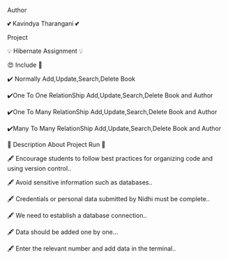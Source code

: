 Author 

💕 Kavindya Tharangani 💕

Project 

💡 Hibernate Assignment 💡


😍 Include 🎯 

✔️ Normally  Add,Update,Search,Delete Book

✔️One To One RelationShip Add,Update,Search,Delete Book and Author

✔️One To Many RelationShip Add,Update,Search,Delete Book and Author

✔️Many To Many RelationShip Add,Update,Search,Delete Book and Author


💫 Description About Project Run 💫

🖋 Encourage students to follow best practices for organizing code and using version control..

🖋 Avoid sensitive information such as databases..

🖋 Credentials or personal data submitted by Nidhi must be complete..

🖋 We need to establish a database connection..

🖋 Data should be added one by one...

🖋 Enter the relevant number and add data in the terminal..
